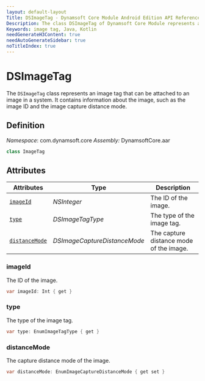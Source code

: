 ```yaml
---
layout: default-layout
Title: DSImageTag - Dynamsoft Core Module Android Edition API Reference
Description: The class DSImageTag of Dynamsoft Core Module represents an image tag that can be attached to an image in a system. It contains information about the image, such as the image ID and the image capture distance mode.
Keywords: image tag, Java, Kotlin
needGenerateH3Content: true
needAutoGenerateSidebar: true
noTitleIndex: true
---
```


# DSImageTag

The `DSImageTag` class represents an image tag that can be attached to an image in a system. It contains information about the image, such as the image ID and the image capture distance mode.

## Definition

*Namespace*: com.dynamsoft.core
*Assembly:* DynamsoftCore.aar

```java
class ImageTag
```

## Attributes

| Attributes | Type | Description |
| ---------- | ---- | ----------- |
| [`imageId`](#imageid) | *NSInteger* | The ID of the image. |
| [`type`](#type) | *DSImageTagType* | The type of the image tag. |
| [`distanceMode`](#distancemode) | *DSImageCaptureDistanceMode* | The capture distance mode of the image. |

### imageId

The ID of the image.

```java
var imageId: Int { get }
```

### type

The type of the image tag.

```java
var type: EnumImageTagType { get }
```

### distanceMode

The capture distance mode of the image.

```java
var distanceMode: EnumImageCaptureDistanceMode { get set }
```
